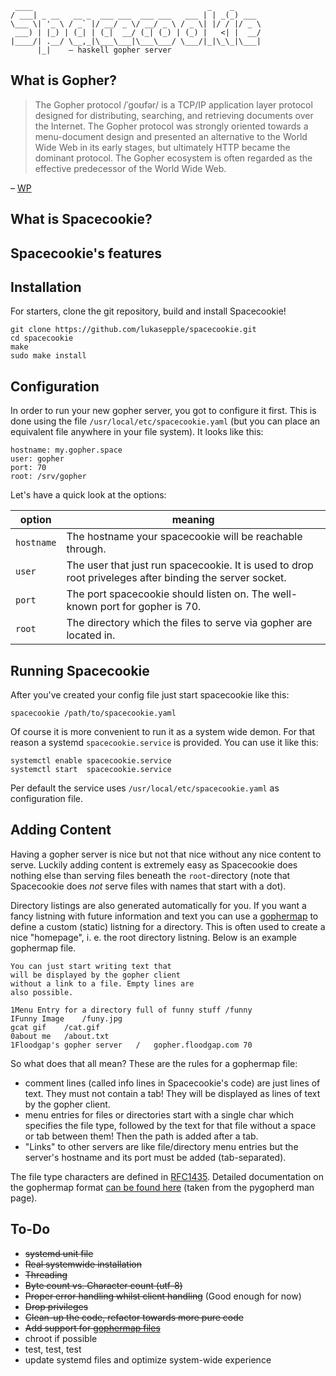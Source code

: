 	 ____                                       _    _      
	/ ___| _ __   __ _  ___ ___  ___ ___   ___ | | _(_) ___ 
	\___ \| '_ \ / _` |/ __/ _ \/ __/ _ \ / _ \| |/ / |/ _ \
	 ___) | |_) | (_| | (_|  __/ (_| (_) | (_) |   <| |  __/
	|____/| .__/ \__,_|\___\___|\___\___/ \___/|_|\_\_|\___|
	      |_|    – haskell gopher server

## What is Gopher?

> The Gopher protocol /ˈɡoʊfər/ is a TCP/IP application layer protocol designed for distributing, searching, and retrieving documents over the Internet. The Gopher protocol was strongly oriented towards a menu-document design and presented an alternative to the World Wide Web in its early stages, but ultimately HTTP became the dominant protocol. The Gopher ecosystem is often regarded as the effective predecessor of the World Wide Web.

– [WP](https://en.wikipedia.org/wiki/Gopher_(protocol))

## What is Spacecookie?

## Spacecookie's features

## Installation

For starters, clone the git repository, build and install Spacecookie!

	git clone https://github.com/lukasepple/spacecookie.git
	cd spacecookie
	make
	sudo make install

## Configuration

In order to run your new gopher server, you got to configure it first. This is done using the file `/usr/local/etc/spacecookie.yaml` (but you can place an equivalent file anywhere in your file system). It looks like this:

	hostname: my.gopher.space
	user: gopher
	port: 70
	root: /srv/gopher

Let's have a quick look at the options:

option     | meaning                                                 
-----------|--------------------------------------------------------------------------------------------------------
`hostname` | The hostname your spacecookie will be reachable through.
`user`     | The user that just run spacecookie. It is used to drop root priveleges after binding the server socket.
`port`     | The port spacecookie should listen on. The well-known port for gopher is 70.
`root`     | The directory which the files to serve via gopher are located in.

## Running Spacecookie

After you've created your config file just start spacecookie like this:

	spacecookie /path/to/spacecookie.yaml

Of course it is more convenient to run it as a system wide demon. For that reason a systemd `spacecookie.service` is provided. You can use it like this:

	systemctl enable spacecookie.service
	systemctl start  spacecookie.service

Per default the service uses `/usr/local/etc/spacecookie.yaml` as configuration file.

## Adding Content

Having a gopher server is nice but not that nice without any nice content to serve. Luckily adding content is extremely easy as Spacecookie does nothing else than serving files beneath the `root`-directory (note that Spacecookie does _not_ serve files with names that start with a dot).

Directory listings are also generated automatically for you. If you want a fancy listning with future information and text you can use a [gophermap](https://en.wikipedia.org/wiki/Gophermap) to define a custom (static) listning for a directory. This is often used to create a nice "homepage", i. e. the root directory listning. Below is an example gophermap file.

	You can just start writing text that
	will be displayed by the gopher client
	without a link to a file. Empty lines are
	also possible.

	1Menu Entry for a directory full of funny stuff	/funny
	IFunny Image	/funy.jpg
	gcat gif	/cat.gif
	0about me	/about.txt
	1Floodgap's gopher server	/	gopher.floodgap.com	70

So what does that all mean? These are the rules for a gophermap file:

* comment lines (called info lines in Spacecookie's code) are just lines of text. They must not contain a tab! They will be displayed as lines of text by the gopher client.
* menu entries for files or directories start with a single char which specifies the file type, followed by the text for that file without a space or tab between them! Then the path is added after a tab.
* "Links" to other servers are like file/directory menu entries but the server's hostname and its port must be added (tab-separated).

The file type characters are defined in [RFC1435](https://tools.ietf.org/html/rfc1436#page-10). Detailed documentation on the gophermap format [can be found here](./docs/gophermap-pygopherd.txt) (taken from the pygopherd man page).

## To-Do

* ~~systemd unit file~~
* ~~Real systemwide installation~~
* ~~Threading~~
* ~~Byte count vs. Character count (utf-8)~~
* ~~Proper error handling whilst client handling~~ (Good enough for now)
* ~~Drop privileges~~
* ~~Clean-up the code, refactor towards more pure code~~
* ~~Add support for [gophermap files](https://en.wikipedia.org/wiki/Gophermap)~~
* chroot if possible
* test, test, test
* update systemd files and optimize system-wide experience

